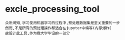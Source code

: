 # excle_processing_tool
    众所周知,学习使用机器学习的过程中,预处理数据集是至关重要的一步
    然而,不是所有的预处理操作都适合在jupyter中编写(内存爆炸)
    故设计此工具,作为我大学毕设的一部分
